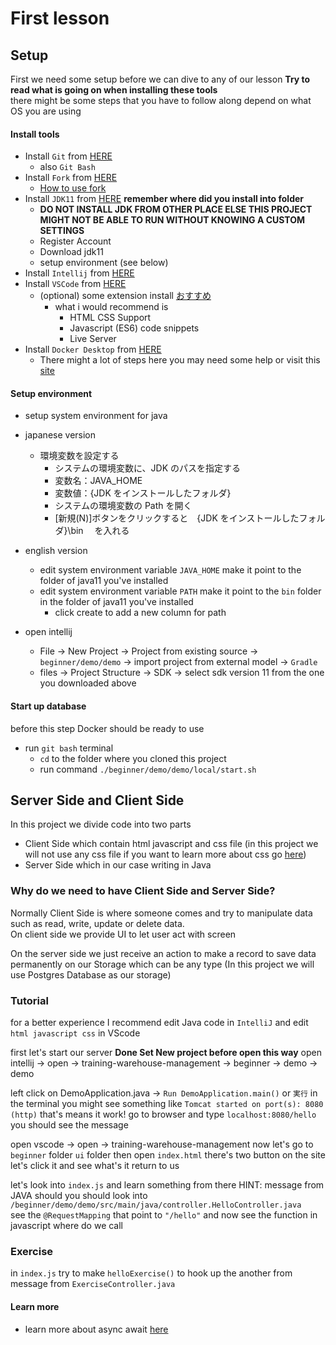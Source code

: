 # First lesson

## Setup

First we need some setup before we can dive to any of our lesson
**Try to read what is going on when installing these tools**  
there might be some steps that you have to follow along depend on what OS you are using

#### Install tools

- Install `Git` from [HERE](https://git-scm.com/downloads) 
  - also `Git Bash`
- Install `Fork` from [HERE](https://git-fork.com/)
  - [How to use fork](https://qiita.com/AyakoKataoka/items/e1b0a2a2b2c85de4c1e3)
- Install `JDK11` from [HERE](https://www.oracle.com/java/technologies/downloads/#java11) **remember where did you install into folder**
  - **DO NOT INSTALL JDK FROM OTHER PLACE ELSE THIS PROJECT MIGHT NOT BE ABLE TO RUN WITHOUT KNOWING A CUSTOM SETTINGS**
  - Register Account
  - Download jdk11
  - setup environment (see below)
- Install `Intellij` from [HERE](https://www.jetbrains.com/idea/download/#section=windows)
- Install `VSCode` from [HERE](https://code.visualstudio.com/)
  - (optional) some extension install [おすすめ](https://qiita.com/KNR109/items/5f933df1292564e6dc70)
    - what i would recommend is
      - HTML CSS Support
      - Javascript (ES6) code snippets
      - Live Server
- Install `Docker Desktop` from [HERE](https://docs.docker.com/desktop/install/windows-install/)
  - There might a lot of steps here you may need some help or visit this [site](https://www.kagoya.jp/howto/cloud/container/wsl2_docker/)

#### Setup environment

- setup system environment for java
- japanese version
  - 環境変数を設定する
    - システムの環境変数に、JDK のパスを指定する
    - 変数名：JAVA_HOME
    - 変数値：{JDK をインストールしたフォルダ}
    - システムの環境変数の Path を開く
    - [新規(N)]ボタンをクリックすると　{JDK をインストールしたフォルダ}\bin 　を入れる
- english version

  - edit system environment variable `JAVA_HOME` make it point to the folder of java11 you've installed
  - edit system environment variable `PATH` make it point to the `bin` folder in the folder of java11 you've installed
    - click create to add a new column for path

- open intellij
  - File -> New Project -> Project from existing source -> `beginner/demo/demo` -> import project from external model -> `Gradle`
  - files -> Project Structure -> SDK -> select sdk version 11 from the one you downloaded above

#### Start up database

before this step Docker should be ready to use

- run `git bash` terminal 
  -  `cd` to the folder where you cloned this project
  - run command `./beginner/demo/demo/local/start.sh`

## Server Side and Client Side

In this project we divide code into two parts

- Client Side which contain html javascript and css file (in this project we will not use any css file if you want to learn more about css go [here](https://www.w3schools.com/w3css/defaulT.asp))
- Server Side which in our case writing in Java

### Why do we need to have Client Side and Server Side?

Normally Client Side is where someone comes and try to manipulate data such as read, write, update or delete data.  
On client side we provide UI to let user act with screen

On the server side we just receive an action to make a record to save data permanently on our Storage which can be any type (In this project we will use Postgres Database as our storage)

### Tutorial

for a better experience I recommend edit Java code in `IntelliJ` and edit `html javascript css` in VScode

first let's start our server
**Done Set New project before open this way** open intellij -> open -> training-warehouse-management -> beginner -> demo -> demo

left click on DemoApplication.java -> `Run DemoApplication.main()` or `実行`
in the terminal you might see something like `Tomcat started on port(s): 8080 (http)`
that's means it work!
go to browser and type `localhost:8080/hello` you should see the message

open vscode -> open -> training-warehouse-management
now let's go to `beginner` folder `ui` folder then open `index.html`
there's two button on the site let's click it and see what's it return to us

let's look into `index.js`
and learn something from there HINT:
message from JAVA should you should look into `/beginner/demo/demo/src/main/java/controller.HelloController.java`  
see the `@RequestMapping` that point to `"/hello"` and now see the function in javascript where do we call

### Exercise

in `index.js` try to make `helloExercise()` to hook up the another from message from `ExerciseController.java`

#### Learn more

- learn more about async await [here](https://tcd-theme.com/2021/09/javascript-asyncawait.html)

